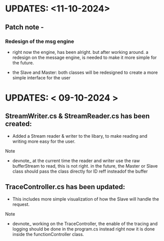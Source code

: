 # UPDATES: <11-10-2024>
  ## Patch note -
  ### Redesign of the msg engine
  - right now the engine, has been alright. but after working around. a redesign on the message engine, is needed to make it more simple for the future.

  - the Slave and Master: both classes will be redesigned to create a more simple interface for the user








# UPDATES: < 09-10-2024 >
## StreamWriter.cs & StreamReader.cs has been created:
  - Added a Stream reader & writer to the libary, to make reading and writing more easy for the user.

  >[!NOTE]
  > - devnote_ at the current time the reader and
  > writer use the raw bufferStream to read, this is
  > not right. in the future, the Master or Slave class
  > should pass the class directly for ID reff
  > insteadof the buffer

## TraceController.cs has been updated:
  - This includes more simple visualization of how the Slave will handle the request.

  > [!NOTE]
  > - devnote_ working on the TraceController, the enable of the tracing and logging should be done in the program.cs instead right now it is done inside the functionController class.
